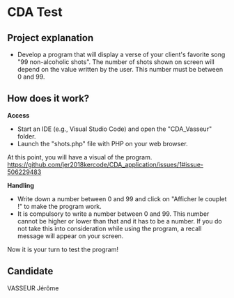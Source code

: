 # CDA Test

## Project explanation
* Develop a program that will display a verse of your client's favorite song "99 non-alcoholic shots". The number of shots shown on screen will depend on the value written by the user. This number must be between 0 and 99.

## How does it work?

**Access**
- Start an IDE (e.g., Visual Studio Code) and open the "CDA_Vasseur" folder. 
- Launch the "shots.php" file with PHP on your web browser.

At this point, you will have a visual of the program.
https://github.com/jer2018kercode/CDA_application/issues/1#issue-506229483

**Handling**
- Write down a number between 0 and 99 and click on "Afficher le couplet !" to make the program work.
- It is compulsory to write a number between 0 and 99. This number cannot be higher or lower than that and it has to be a number. If you do not take this into consideration while using the program, a recall message will appear on your screen.

Now it is your turn to test the program!

## Candidate
VASSEUR Jérôme
